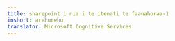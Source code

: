 ```yaml
---
title: sharepoint i nia i te itenati te faanahoraa-1
inshort: arehurehu
translator: Microsoft Cognitive Services
---
```




